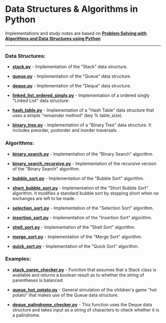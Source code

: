 # Data Structures & Algorithms in Python

Implementations and study notes are based on **[Problem Solving with Algorithms and Data Structures using Python](http://interactivepython.org/runestone/static/pythonds/index.html)**


---

### Data Structures:

* **[stack.py](https://github.com/nickruta/DataStructuresAlgorithmsPython/blob/master/stack.py)** - Implementation of the "Stack" data structure.

* **[queue.py](https://github.com/nickruta/DataStructuresAlgorithmsPython/blob/master/queue.py)** - Implementation of the "Queue" data structure.

* **[deque.py](https://github.com/nickruta/DataStructuresAlgorithmsPython/blob/master/deque.py)** - Implementation of the "Deque" data structure.

* **[linked_list_ordered_singly.py](https://github.com/nickruta/DataStructuresAlgorithmsPython/blob/master/linked_list_ordered_singly.py)** - Implementation of a ordered singly "Linked List" data structure.

* **[hash_table.py](https://github.com/nickruta/DataStructuresAlgorithmsPython/blob/master/hash_table.py)** - Implementation of a "Hash Table" data structure that uses a simple "remainder method" (key % table_size).

* **[binary_tree.py](https://github.com/nickruta/DataStructuresAlgorithmsPython/blob/master/binary_tree.py)** - Implementation of a "Binary Tree" data structure. It includes preorder, postorder and inorder traversals.


### Algorithms:

* **[binary_search.py](https://github.com/nickruta/DataStructuresAlgorithmsPython/blob/master/binary_search.py)** - Implementation of the "Binary Search" algorithm.

* **[binary_search_recursive.py](https://github.com/nickruta/DataStructuresAlgorithmsPython/blob/master/binary_search_recursive.py)** - Implementation of the recursive version of the "Binary Search" algorithm.

* **[bubble_sort.py](https://github.com/nickruta/DataStructuresAlgorithmsPython/blob/master/bubble_sort.py)** - Implementation of the "Bubble Sort" algorithm.

* **[short_bubble_sort.py](https://github.com/nickruta/DataStructuresAlgorithmsPython/blob/master/short_bubble_sort.py)** - Implementation of the "Short Bubble Sort" algorithm. It modifies a standard bubble sort by stopping short when no exchanges are left to be made.

* **[selection_sort.py](https://github.com/nickruta/DataStructuresAlgorithmsPython/blob/master/selection_sort.py)** - Implementation of the "Selection Sort" algorithm.

* **[insertion_sort.py](https://github.com/nickruta/DataStructuresAlgorithmsPython/blob/master/insertion_sort.py)** - Implementation of the "Insertion Sort" algorithm.

* **[shell_sort.py](https://github.com/nickruta/DataStructuresAlgorithmsPython/blob/master/shell_sort.py)** - Implementation of the "Shell Sort" algorithm.

* **[merge_sort.py](https://github.com/nickruta/DataStructuresAlgorithmsPython/blob/master/merge_sort.py)** - Implementation of the "Merge Sort" algorithm.

* **[quick_sort.py](https://github.com/nickruta/DataStructuresAlgorithmsPython/blob/master/quick_sort.py)** - Implementation of the "Quick Sort" algorithm.


### Examples:

* **[stack_paren_checker.py](https://github.com/nickruta/DataStructuresAlgorithmsPython/blob/master/stack_paren_checker.py)** - Function that assumes that a Stack class is available and returns a boolean result as to whether the string of parentheses is balanced.

* **[queue_hot_potato.py](https://github.com/nickruta/DataStructuresAlgorithmsPython/blob/master/queue_hot_potato.py)** - General simulation of the children's game "hot potato" that makes use of the Queue data structure.

* **[deque_palindrome_checker.py](https://github.com/nickruta/DataStructuresAlgorithmsPython/blob/master/deque_palindrome_checker.py)** - This function uses the Deque data structure and takes input as a string of characters to check whether it is a palindrome.



